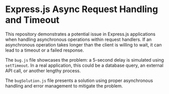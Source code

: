 # Express.js Async Request Handling and Timeout

This repository demonstrates a potential issue in Express.js applications when handling asynchronous operations within request handlers.  If an asynchronous operation takes longer than the client is willing to wait, it can lead to a timeout or a failed response.

The `bug.js` file showcases the problem: a 5-second delay is simulated using `setTimeout`. In a real application, this could be a database query, an external API call, or another lengthy process.

The `bugSolution.js` file presents a solution using proper asynchronous handling and error management to mitigate the problem.
